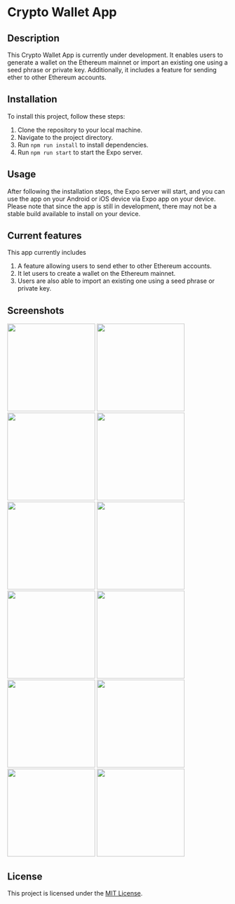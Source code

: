 # Crypto Wallet App

## Description

This Crypto Wallet App is currently under development. It enables users to generate a wallet on the Ethereum mainnet or import an existing one using a seed phrase or private key. Additionally, it includes a feature for sending ether to other Ethereum accounts.

## Installation

To install this project, follow these steps:

1. Clone the repository to your local machine.
2. Navigate to the project directory.
3. Run `npm run install` to install dependencies.
4. Run `npm run start` to start the Expo server.

## Usage

After following the installation steps, the Expo server will start, and you can use the app on your Android or iOS device via Expo app on your device. Please note that since the app is still in development, there may not be a stable build available to install on your device.

## Current features

This app currently includes
1. A feature allowing users to send ether to other Ethereum accounts. 
2. It let users to create a wallet on the Ethereum mainnet.
3. Users are also able to import an existing one using a seed phrase or private key.

## Screenshots

<img src='https://github.com/Karlen9/wallet/assets/80678705/2d2be6b8-1781-4015-807c-3c93c870bba8' width=200/>
<img src='https://github.com/Karlen9/wallet/assets/80678705/71a198c8-b784-4610-9b14-6cb08580b129' width=200/>
<img src='https://github.com/Karlen9/wallet/assets/80678705/978e14ee-75f3-4757-bd38-4939866ed559' width=200/>
<img src='https://github.com/Karlen9/wallet/assets/80678705/f9e329a3-dfcb-4c86-b94d-0d708cb44164' width=200/>
<img src='https://github.com/Karlen9/wallet/assets/80678705/2a9a6c7d-cc43-4356-94b8-ba2b1b8f6be6' width=200/>
<img src='https://github.com/Karlen9/wallet/assets/80678705/f544a918-10df-4df7-9a0a-0be528b4c600' width=200/>
<img src='https://github.com/Karlen9/wallet/assets/80678705/db0615d9-e0b4-471f-8c00-9911a0cc0f73' width=200/>
<img src='https://github.com/Karlen9/wallet/assets/80678705/dfcb03e5-0c5a-49a8-af6e-a9bbe059f7d1' width=200/>
<img src='https://github.com/Karlen9/wallet/assets/80678705/60dfb675-e1ae-4864-9c5e-a1bb2ec0b9e1' width=200/>
<img src='https://github.com/Karlen9/wallet/assets/80678705/f55e73fe-433d-4827-8350-e8646af6f58d' width=200/>
<img src='https://github.com/Karlen9/wallet/assets/80678705/f10125ae-066d-4a25-95b0-690f10355270' width=200/>
<img src='https://github.com/Karlen9/wallet/assets/80678705/0fd314db-ec1a-4a75-85f4-a667516d7df7' width=200/>


## License

This project is licensed under the [MIT License](LICENSE).
